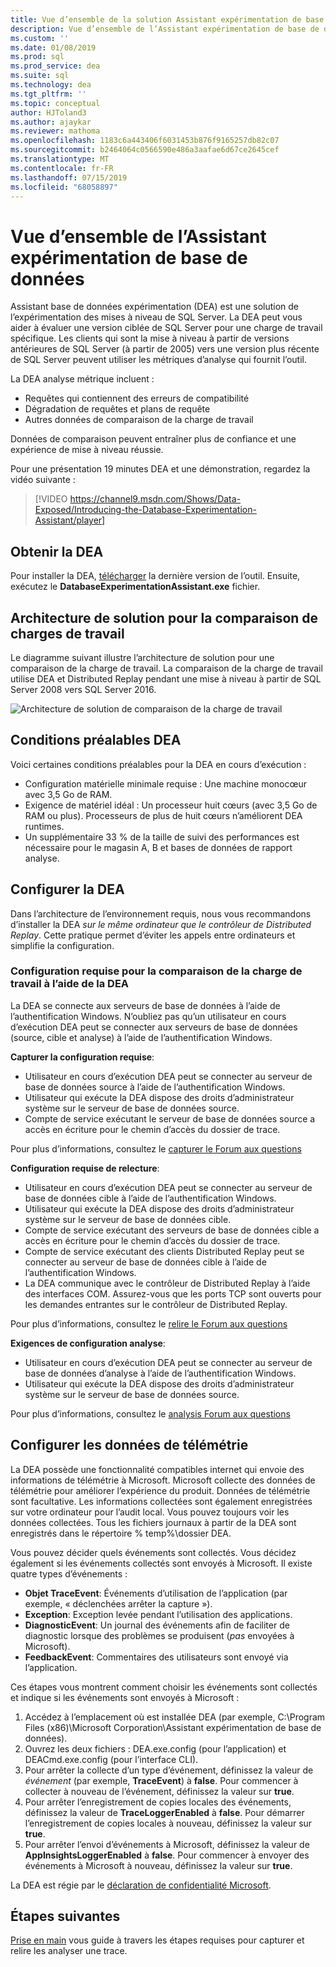 ```yaml
---
title: Vue d’ensemble de la solution Assistant expérimentation de base de données pour SQL Server met à niveau
description: Vue d’ensemble de l’Assistant expérimentation de base de données
ms.custom: ''
ms.date: 01/08/2019
ms.prod: sql
ms.prod_service: dea
ms.suite: sql
ms.technology: dea
ms.tgt_pltfrm: ''
ms.topic: conceptual
author: HJToland3
ms.author: ajaykar
ms.reviewer: mathoma
ms.openlocfilehash: 1183c6a443406f6031453b876f9165257db82c07
ms.sourcegitcommit: b2464064c0566590e486a3aafae6d67ce2645cef
ms.translationtype: MT
ms.contentlocale: fr-FR
ms.lasthandoff: 07/15/2019
ms.locfileid: "68058897"
---
```

# <a name="overview-of-database-experimentation-assistant"></a>Vue d’ensemble de l’Assistant expérimentation de base de données

Assistant base de données expérimentation (DEA) est une solution de l’expérimentation des mises à niveau de SQL Server. La DEA peut vous aider à évaluer une version ciblée de SQL Server pour une charge de travail spécifique. Les clients qui sont la mise à niveau à partir de versions antérieures de SQL Server (à partir de 2005) vers une version plus récente de SQL Server peuvent utiliser les métriques d’analyse qui fournit l’outil. 

La DEA analyse métrique incluent :
- Requêtes qui contiennent des erreurs de compatibilité
- Dégradation de requêtes et plans de requête
- Autres données de comparaison de la charge de travail

Données de comparaison peuvent entraîner plus de confiance et une expérience de mise à niveau réussie.

Pour une présentation 19 minutes DEA et une démonstration, regardez la vidéo suivante :

> [!VIDEO https://channel9.msdn.com/Shows/Data-Exposed/Introducing-the-Database-Experimentation-Assistant/player]

## <a name="get-dea"></a>Obtenir la DEA

Pour installer la DEA, [télécharger](https://www.microsoft.com/download/details.aspx?id=54090) la dernière version de l’outil. Ensuite, exécutez le **DatabaseExperimentationAssistant.exe** fichier.

## <a name="solution-architecture-for-comparing-workloads"></a>Architecture de solution pour la comparaison de charges de travail

Le diagramme suivant illustre l’architecture de solution pour une comparaison de la charge de travail. La comparaison de la charge de travail utilise DEA et Distributed Replay pendant une mise à niveau à partir de SQL Server 2008 vers SQL Server 2016.

![Architecture de solution de comparaison de la charge de travail](./media/database-experimentation-assistant-overview/dea-overview-compare-solution-architecture.png)

## <a name="dea-prerequisites"></a>Conditions préalables DEA

Voici certaines conditions préalables pour la DEA en cours d’exécution :
- Configuration matérielle minimale requise : Une machine monocœur avec 3,5 Go de RAM.
- Exigence de matériel idéal : Un processeur huit cœurs (avec 3,5 Go de RAM ou plus). Processeurs de plus de huit cœurs n’améliorent DEA runtimes.
- Un supplémentaire 33 % de la taille de suivi des performances est nécessaire pour le magasin A, B et bases de données de rapport analyse.

## <a name="configure-dea"></a>Configurer la DEA

Dans l’architecture de l’environnement requis, nous vous recommandons d’installer la DEA *sur le même ordinateur que le contrôleur de Distributed Replay*. Cette pratique permet d’éviter les appels entre ordinateurs et simplifie la configuration.

### <a name="required-configuration-for-workload-comparison-by-using-dea"></a>Configuration requise pour la comparaison de la charge de travail à l’aide de la DEA

La DEA se connecte aux serveurs de base de données à l’aide de l’authentification Windows. N’oubliez pas qu’un utilisateur en cours d’exécution DEA peut se connecter aux serveurs de base de données (source, cible et analyse) à l’aide de l’authentification Windows.

**Capturer la configuration requise**:

*   Utilisateur en cours d’exécution DEA peut se connecter au serveur de base de données source à l’aide de l’authentification Windows.
*   Utilisateur qui exécute la DEA dispose des droits d’administrateur système sur le serveur de base de données source.
*   Compte de service exécutant le serveur de base de données source a accès en écriture pour le chemin d’accès du dossier de trace.

Pour plus d’informations, consultez le [capturer le Forum aux questions](database-experimentation-assistant-capture-trace.md#frequently-asked-questions-about-trace-capture)

**Configuration requise de relecture**: 

*   Utilisateur en cours d’exécution DEA peut se connecter au serveur de base de données cible à l’aide de l’authentification Windows.
*   Utilisateur qui exécute la DEA dispose des droits d’administrateur système sur le serveur de base de données cible.
*   Compte de service exécutant des serveurs de base de données cible a accès en écriture pour le chemin d’accès du dossier de trace.
*   Compte de service exécutant des clients Distributed Replay peut se connecter au serveur de base de données cible à l’aide de l’authentification Windows.
*   La DEA communique avec le contrôleur de Distributed Replay à l’aide des interfaces COM. Assurez-vous que les ports TCP sont ouverts pour les demandes entrantes sur le contrôleur de Distributed Replay.

Pour plus d’informations, consultez le [relire le Forum aux questions](database-experimentation-assistant-replay-trace.md#frequently-asked-questions-about-trace-replay)

**Exigences de configuration analyse**: 

*   Utilisateur en cours d’exécution DEA peut se connecter au serveur de base de données d’analyse à l’aide de l’authentification Windows.
*   Utilisateur qui exécute la DEA dispose des droits d’administrateur système sur le serveur de base de données source.

Pour plus d’informations, consultez le [analysis Forum aux questions](database-experimentation-assistant-create-report.md#frequently-asked-questions-about-analysis-reports)

## <a name="set-up-telemetry"></a>Configurer les données de télémétrie

La DEA possède une fonctionnalité compatibles internet qui envoie des informations de télémétrie à Microsoft. Microsoft collecte des données de télémétrie pour améliorer l’expérience du produit. Données de télémétrie sont facultative. Les informations collectées sont également enregistrées sur votre ordinateur pour l’audit local. Vous pouvez toujours voir les données collectées. Tous les fichiers journaux à partir de la DEA sont enregistrés dans le répertoire % temp%\\dossier DEA.

Vous pouvez décider quels événements sont collectés. Vous décidez également si les événements collectés sont envoyés à Microsoft. Il existe quatre types d’événements :

*   **Objet TraceEvent**: Événements d’utilisation de l’application (par exemple, « déclenchées arrêter la capture »).
*   **Exception**: Exception levée pendant l’utilisation des applications.
*   **DiagnosticEvent**: Un journal des événements afin de faciliter de diagnostic lorsque des problèmes se produisent (*pas* envoyées à Microsoft).
*   **FeedbackEvent**: Commentaires des utilisateurs sont envoyé via l’application.

Ces étapes vous montrent comment choisir les événements sont collectés et indique si les événements sont envoyés à Microsoft :

1.  Accédez à l’emplacement où est installée DEA (par exemple, C:\\Program Files (x86)\\Microsoft Corporation\\Assistant expérimentation de base de données).
2.  Ouvrez les deux fichiers : DEA.exe.config (pour l’application) et DEACmd.exe.config (pour l’interface CLI).
3.  Pour arrêter la collecte d’un type d’événement, définissez la valeur de *événement* (par exemple, **TraceEvent**) à **false**. Pour commencer à collecter à nouveau de l’événement, définissez la valeur sur **true**.
4.  Pour arrêter l’enregistrement de copies locales des événements, définissez la valeur de **TraceLoggerEnabled** à **false**. Pour démarrer l’enregistrement de copies locales à nouveau, définissez la valeur sur **true**.
5.  Pour arrêter l’envoi d’événements à Microsoft, définissez la valeur de **AppInsightsLoggerEnabled** à **false**. Pour commencer à envoyer des événements à Microsoft à nouveau, définissez la valeur sur **true**.

La DEA est régie par le [déclaration de confidentialité Microsoft](https://aka.ms/dea-privacy).

## <a name="next-steps"></a>Étapes suivantes

[Prise en main](database-experimentation-assistant-get-started.md) vous guide à travers les étapes requises pour capturer et relire les analyser une trace.
